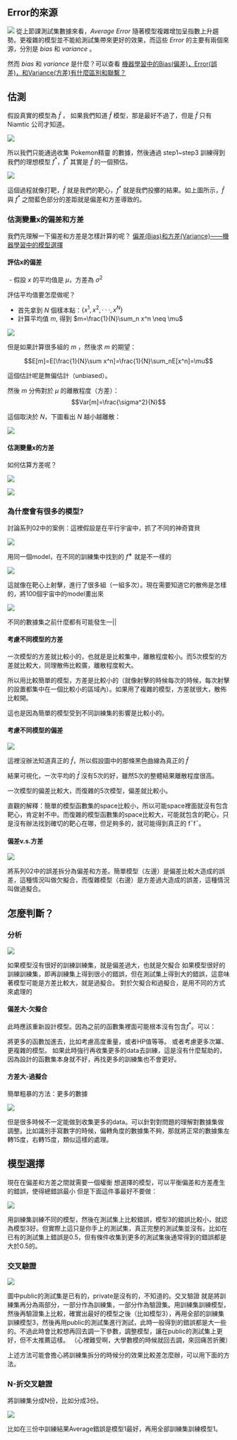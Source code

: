 ## Error的來源

![](res/chapter5-1.png)
從上節課測試集數據來看，$Average\ Error$ 隨著模型複雜增加呈指數上升趨勢。更複雜的模型並不能給測試集帶來更好的效果，而這些 $Error$ 的主要有兩個來源，分​​別是 $bias$ 和 $variance$ 。

然而 $bias$ 和 $variance$ 是什麼？可以查看 [機器學習中的Bias(偏差)，Error(誤差)，和Variance(方差)有什麼區別和聯繫？ ](https://www.zhihu.com/question/27068705)

## 估測

假設真實的模型為 $\hat f$ ， 如果我們知道 $\hat f$ 模型，那是最好不過了，但是 $\hat f$ 只有 Niamtic 公司才知道。

![](res/chapter5-2.png)

所以我們只能通過收集 Pokemon精靈 的數據，然後通過 step1~step3 訓練得到我們的理想模型 $f^*$，$f^*$ 其實是 $\hat f$ 的一個預估。

![](res/chapter5-3.png)

這個過程就像打靶，$\hat f$ 就是我們的靶心，$f^*$ 就是我們投擲的結果。如上圖所示，$\hat f$ 與 $f^*$ 之間藍色部分的差距就是偏差和方差導致的。

### 估測變量x的偏差和方差


我們先理解一下偏差和方差是怎樣計算的呢？ [偏差(Bias)和方差(Variance)——機器學習中的模型選擇](https://segmentfault.com/a/1190000016447144)

#### 評估x的偏差



 - 假設 $x$ 的平均值是 $\mu$，方差為 $\sigma^2$

評估平均值要怎麼做呢？

- 首先拿到 $N$ 個樣本點：$\{x^1,x^2,···,x^N\}$
- 計算平均值 $m$, 得到 $m=\frac{1}{N}\sum_n x^n \neq \mu$

![](res/chapter5-4.png)

但是如果計算很多組的 $m$ ，然後求 $m$ 的期望：

$$E[m]=E[\frac{1}{N}\sum x^n]=\frac{1}{N}\sum_nE[x^n]=\mu$$

這個估計呢是無偏估計（unbiased）。

然後 $m$ 分佈對於 $\mu$ 的離散程度（方差）：
$$Var[m]=\frac{\sigma^2}{N}$$

這個取決於 $N$，下圖看出 $N$ 越小越離散：

![](res/chapter5-5.png)

#### 估測變量x的方差

如何估算方差呢？

![](res/chapter5-6.png)

![](res/chapter5-7.png)

### 為什麼會有很多的模型?

討論系列02中的案例：這裡假設是在平行宇宙中，抓了不同的神奇寶貝

![](res/chapter5-8.png)

用同一個model，在不同的訓練集中找到的 $f^∗$ 就是不一樣的

![](res/chapter5-9.png)

這就像在靶心上射擊，進行了很多組（一組多次）。現在需要知道它的散佈是怎樣的，將100個宇宙中的model畫出來

![](res/chapter5-10.png)

不同的數據集之前什麼都有可能發生—||


#### 考慮不同模型的方差

一次模型的方差就比較小的，也就是是比較集中，離散程度較小。而5次模型的方差就比較大，同理散佈比較廣，離散程度較大。

所以用比較簡單的模型，方差是比較小的（就像射擊的時候每次的時候，每次射擊的設置都集中在一個比較小的區域內）。如果用了複雜的模型，方差就很大，散佈比較開。

這也是因為簡單的模型受到不同訓練集的影響是比較小的。

#### 考慮不同模型的偏差

![](res/chapter5-11.png)

這裡沒辦法知道真正的 $\hat{f}$，所以假設圖中的那條黑色曲線為真正的 $\hat{f}$

結果可視化，一次平均的 $\bar{f}$ 沒有5次的好，雖然5次的整體結果離散程度很高。



一次模型的偏差比較大，而復雜的5次模型，偏差就比較小。

直觀的解釋：簡單的模型函數集的space比較小，所以可能space裡面就沒有包含靶心，肯定射不中。而復雜的模型函數集的space比較大，可能就包含的靶心，只是沒有辦法找到確切的靶心在哪，但足夠多的，就可能得到真正的 f¯f¯。


#### 偏差v.s.方差

![](res/chapter5-12.png)

將系列02中的誤差拆分為偏差和方差。簡單模型（左邊）是偏差比較大造成的誤差，這種情況叫做欠擬合，而復雜模型（右邊）是方差過大造成的誤差，這種情況叫做過擬合。

## 怎麼判斷？

### 分析

![](res/chapter5-13.png)

如果模型沒有很好的訓練訓練集，就是偏差過大，也就是欠擬合
如果模型很好的訓練訓練集，即再訓練集上得到很小的錯誤，但在測試集上得到大的錯誤，這意味著模型可能是方差比較大，就是過擬合。
對於欠擬合和過擬合，是用不同的方式來處理的

#### 偏差大-欠擬合

此時應該重新設計模型。因為之前的函數集裡面可能根本沒有包含$f^*$。可以：


將更多的函數加進去，比如考慮高度重量，或者HP值等等。
或者考慮更多次冪、更複雜的模型。
如果此時強行再收集更多的data去訓練，這是沒有什麼幫助的，因為設計的函數集本身就不好，再找更多的訓練集也不會更好。

#### 方差大-過擬合

簡單粗暴的方法：更多的數據

![](res/chapter5-14.png)

但是很多時候不一定能做到收集更多的data。可以針對對問題的理解對數據集做調整。比如識別手寫數字的時候，偏轉角度的數據集不夠，那就將正常的數據集左轉15度，右轉15度，類似這樣的處理。

## 模型選擇



現在在偏差和方差之間就需要一個權衡
想選擇的模型，可以平衡偏差和方差產生的錯誤，使得總錯誤最小
但是下面這件事最好不要做：

![](res/chapter5-15.png)

用訓練集訓練不同的模型，然後在測試集上比較錯誤，模型3的錯誤比較小，就認為模型3好。但實際上這只是你手上的測試集，真正完整的測試集並沒有。比如在已有的測試集上錯誤是0.5，但有條件收集到更多的測試集後通常得到的錯誤都是大於0.5的。

### 交叉驗證

![](res/chapter5-16.png)

圖中public的測試集是已有的，private是沒有的，不知道的。交叉驗證 就是將訓練集再分為兩部分，一部分作為訓練集，一部分作為驗證集。用訓練集訓練模型，然後再驗證集上比較，確實出最好的模型之後（比如模型3），再用全部的訓練集訓練模型3，然後再用public的測試集進行測試，此時一般得到的錯誤都是大一些的。不過此時會比較想再回去調一下參數，調整模型，讓在public的測試集上更好，但不太推薦這樣。 （心裡難受啊，大學數模的時候就回去調，來回痛苦折騰）

上述方法可能會擔心將訓練集拆分的時候分的效果比較差怎麼辦，可以用下面的方法。

### N-折交叉驗證
將訓練集分成N份，比如分成3份。

![](res/chapter5-17.png)

比如在三份中訓練結果Average錯誤是模型1最好，再用全部訓練集訓練模型1。
